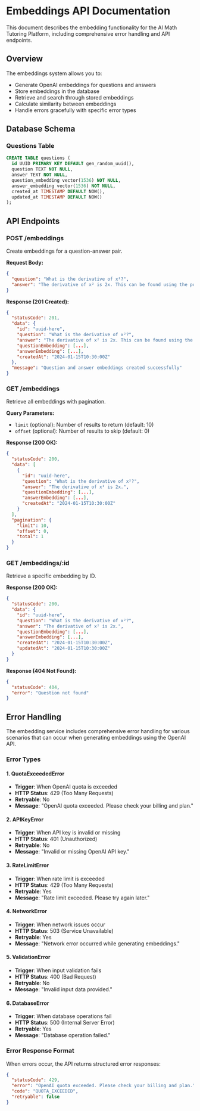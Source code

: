 # Embeddings API Documentation

This document describes the embedding functionality for the AI Math Tutoring Platform, including comprehensive error handling and API endpoints.

## Overview

The embeddings system allows you to:
- Generate OpenAI embeddings for questions and answers
- Store embeddings in the database
- Retrieve and search through stored embeddings
- Calculate similarity between embeddings
- Handle errors gracefully with specific error types

## Database Schema

### Questions Table
```sql
CREATE TABLE questions (
  id UUID PRIMARY KEY DEFAULT gen_random_uuid(),
  question TEXT NOT NULL,
  answer TEXT NOT NULL,
  question_embedding vector(1536) NOT NULL,
  answer_embedding vector(1536) NOT NULL,
  created_at TIMESTAMP DEFAULT NOW(),
  updated_at TIMESTAMP DEFAULT NOW()
);
```

## API Endpoints

### POST /embeddings
Create embeddings for a question-answer pair.

**Request Body:**
```json
{
  "question": "What is the derivative of x²?",
  "answer": "The derivative of x² is 2x. This can be found using the power rule: d/dx(x^n) = n*x^(n-1)."
}
```

**Response (201 Created):**
```json
{
  "statusCode": 201,
  "data": {
    "id": "uuid-here",
    "question": "What is the derivative of x²?",
    "answer": "The derivative of x² is 2x. This can be found using the power rule: d/dx(x^n) = n*x^(n-1).",
    "questionEmbedding": [...],
    "answerEmbedding": [...],
    "createdAt": "2024-01-15T10:30:00Z"
  },
  "message": "Question and answer embeddings created successfully"
}
```

### GET /embeddings
Retrieve all embeddings with pagination.

**Query Parameters:**
- `limit` (optional): Number of results to return (default: 10)
- `offset` (optional): Number of results to skip (default: 0)

**Response (200 OK):**
```json
{
  "statusCode": 200,
  "data": [
    {
      "id": "uuid-here",
      "question": "What is the derivative of x²?",
      "answer": "The derivative of x² is 2x.",
      "questionEmbedding": [...],
      "answerEmbedding": [...],
      "createdAt": "2024-01-15T10:30:00Z"
    }
  ],
  "pagination": {
    "limit": 10,
    "offset": 0,
    "total": 1
  }
}
```

### GET /embeddings/:id
Retrieve a specific embedding by ID.

**Response (200 OK):**
```json
{
  "statusCode": 200,
  "data": {
    "id": "uuid-here",
    "question": "What is the derivative of x²?",
    "answer": "The derivative of x² is 2x.",
    "questionEmbedding": [...],
    "answerEmbedding": [...],
    "createdAt": "2024-01-15T10:30:00Z",
    "updatedAt": "2024-01-15T10:30:00Z"
  }
}
```

**Response (404 Not Found):**
```json
{
  "statusCode": 404,
  "error": "Question not found"
}
```

## Error Handling

The embedding service includes comprehensive error handling for various scenarios that can occur when generating embeddings using the OpenAI API.

### Error Types

#### 1. QuotaExceededError
- **Trigger**: When OpenAI quota is exceeded
- **HTTP Status**: 429 (Too Many Requests)
- **Retryable**: No
- **Message**: "OpenAI quota exceeded. Please check your billing and plan."

#### 2. APIKeyError
- **Trigger**: When API key is invalid or missing
- **HTTP Status**: 401 (Unauthorized)
- **Retryable**: No
- **Message**: "Invalid or missing OpenAI API key."

#### 3. RateLimitError
- **Trigger**: When rate limit is exceeded
- **HTTP Status**: 429 (Too Many Requests)
- **Retryable**: Yes
- **Message**: "Rate limit exceeded. Please try again later."

#### 4. NetworkError
- **Trigger**: When network issues occur
- **HTTP Status**: 503 (Service Unavailable)
- **Retryable**: Yes
- **Message**: "Network error occurred while generating embeddings."

#### 5. ValidationError
- **Trigger**: When input validation fails
- **HTTP Status**: 400 (Bad Request)
- **Retryable**: No
- **Message**: "Invalid input data provided."

#### 6. DatabaseError
- **Trigger**: When database operations fail
- **HTTP Status**: 500 (Internal Server Error)
- **Retryable**: Yes
- **Message**: "Database operation failed."

### Error Response Format

When errors occur, the API returns structured error responses:

```json
{
  "statusCode": 429,
  "error": "OpenAI quota exceeded. Please check your billing and plan.",
  "code": "QUOTA_EXCEEDED",
  "retryable": false
}
```
